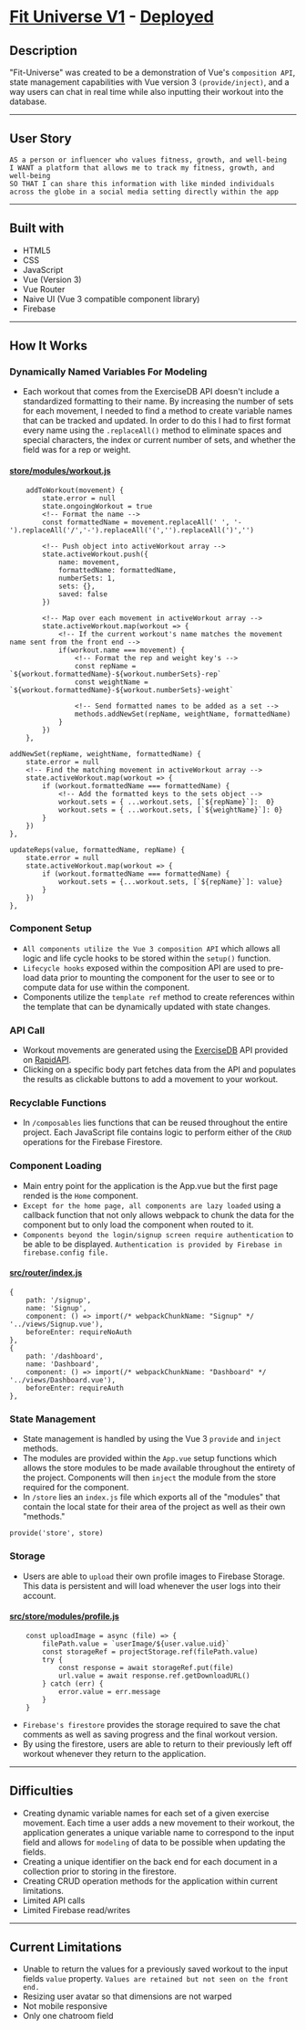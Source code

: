 # [Fit Universe V1](https://github.com/SmithBWare89/vue-fit-universe) - [Deployed](https://fit-universe-224e7.web.app/)

## Description 
"Fit-Universe" was created to be a demonstration of Vue's `composition API`, state management capabilities with Vue version 3 `(provide/inject)`, and a way users can chat in
real time while also inputting their workout into the database.

---

## User Story
```
AS a person or influencer who values fitness, growth, and well-being
I WANT a platform that allows me to track my fitness, growth, and well-being
SO THAT I can share this information with like minded individuals across the globe in a social media setting directly within the app
```

---
## Built with 

* HTML5
* CSS
* JavaScript
* Vue (Version 3)
* Vue Router
* Naive UI (Vue 3 compatible component library)
* Firebase

---

## How It Works

### Dynamically Named Variables For Modeling
* Each workout that comes from the ExerciseDB API doesn't include a standardized formatting to their name. By increasing the number of sets for each movement, I needed to find
a method to create variable names that can be tracked and updated. In order to do this I had to first format every name using the `.replaceAll()` method to eliminate spaces and
special characters, the index or current number of sets, and whether the field was for a rep or weight.

#### [store/modules/workout.js](https://github.com/SmithBWare89/vue-fit-universe/blob/main/src/store/modules/workouts.js)
```
    addToWorkout(movement) {
        state.error = null
        state.ongoingWorkout = true
        <!-- Format the name -->
        const formattedName = movement.replaceAll(' ', '-').replaceAll('/','-').replaceAll('(','').replaceAll(')','')

        <!-- Push object into activeWorkout array -->
        state.activeWorkout.push({
            name: movement,
            formattedName: formattedName,
            numberSets: 1,
            sets: {},
            saved: false
        })
        
        <!-- Map over each movement in activeWorkout array -->
        state.activeWorkout.map(workout => {
            <!-- If the current workout's name matches the movement name sent from the front end -->
            if(workout.name === movement) {
                <!-- Format the rep and weight key's -->
                const repName = `${workout.formattedName}-${workout.numberSets}-rep`
                const weightName = `${workout.formattedName}-${workout.numberSets}-weight`
                
                <!-- Send formatted names to be added as a set -->
                methods.addNewSet(repName, weightName, formattedName)
            }
        })
    },
```

```
addNewSet(repName, weightName, formattedName) {
    state.error = null
    <!-- Find the matching movement in activeWorkout array -->
    state.activeWorkout.map(workout => {
        if (workout.formattedName === formattedName) {
            <!-- Add the formatted keys to the sets object -->
            workout.sets = { ...workout.sets, [`${repName}`]:  0}
            workout.sets = { ...workout.sets, [`${weightName}`]: 0}
        }
    })
},
```

```
updateReps(value, formattedName, repName) {
    state.error = null
    state.activeWorkout.map(workout => {
        if (workout.formattedName === formattedName) {
            workout.sets = {...workout.sets, [`${repName}`]: value}
        }
    })
},
```

### Component Setup
* `All components utilize the Vue 3 composition API` which allows all logic and life cycle hooks to be stored within the `setup()` function.
* `Lifecycle hooks` exposed within the composition API are used to pre-load data prior to mounting the component for the user to see or to compute data for use within the component.
* Components utilize the `template ref` method to create references within the template that can be dynamically updated with state changes.

### API Call
* Workout movements are generated using the [ExerciseDB](https://rapidapi.com/justin-WFnsXH_t6/api/exercisedb) API provided on [RapidAPI](https://www.rapidapi.com).
* Clicking on a specific body part fetches data from the API and populates the results as clickable buttons to add a movement to your workout.

### Recyclable Functions
* In `/composables` lies functions that can be reused throughout the entire project. Each JavaScript file contains logic to perform either of the `CRUD` operations for the Firebase Firestore.

### Component Loading
* Main entry point for the application is the App.vue but the first page rended is the `Home` component.
* `Except for the home page, all components are lazy loaded` using a callback function that not only allows webpack to chunk the data for the component but to only load the component when routed to it.
* `Components beyond the login/signup screen require authentication` to be able to be displayed. `Authentication is provided by Firebase in firebase.config file.`

#### [src/router/index.js](https://github.com/SmithBWare89/vue-fit-universe/blob/main/src/router/index.js)
```
{
    path: '/signup',
    name: 'Signup',
    component: () => import(/* webpackChunkName: "Signup" */ '../views/Signup.vue'),
    beforeEnter: requireNoAuth
},
{
    path: '/dashboard',
    name: 'Dashboard',
    component: () => import(/* webpackChunkName: "Dashboard" */ '../views/Dashboard.vue'),
    beforeEnter: requireAuth
},
```

### State Management
* State management is handled by using the Vue 3 `provide` and `inject` methods.
* The modules are provided within the `App.vue` setup functions which allows the store modules to be made available throughout the entirety of the project. Components will then `inject` the module from the store required for the component.
* In `/store` lies an `index.js` file which exports all of the "modules" that contain the local state for their area of the project as well as their own "methods."

```
provide('store', store)
```

### Storage
* Users are able to `upload` their own profile images to Firebase Storage. This data is persistent and will load whenever the user logs into their account.

#### [src/store/modules/profile.js](https://github.com/SmithBWare89/vue-fit-universe/blob/main/src/store/modules/profile.js)
```
    const uploadImage = async (file) => {
        filePath.value = `userImage/${user.value.uid}`
        const storageRef = projectStorage.ref(filePath.value)
        try {
            const response = await storageRef.put(file)
            url.value = await response.ref.getDownloadURL()
        } catch (err) {
            error.value = err.message
        }
    }
```
* `Firebase's firestore` provides the storage required to save the chat comments as well as saving progress and the final workout version.
* By using the firestore, users are able to return to their previously left off workout whenever they return to the application.

---

## Difficulties
* Creating dynamic variable names for each set of a given exercise movement. Each time a user adds a new movement to their workout, the application generates a unique variable name to correspond to the input field and allows for `modeling` of data to be possible when updating the fields.
* Creating a unique identifier on the back end for each document in a collection prior to storing in the firestore.
* Creating CRUD operation methods for the application within current limitations.
* Limited API calls
* Limited Firebase read/writes

---

## Current Limitations
* Unable to return the values for a previously saved workout to the input fields `value` property. `Values are retained but not seen on the front end.`
* Resizing user avatar so that dimensions are not warped
* Not mobile responsive
* Only one chatroom field
